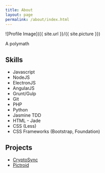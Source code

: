 ```yaml
---
title: About
layout: page
permalink: /about/index.html
---
```

<style>
img { width: 30%; height: auto; margin: 0 auto; display: block; }
</style>

![Profile Image]({{ site.url }}/{{ site.picture }})

<p>A polymath</p>

<h2>Skills</h2>

<ul class="skill-list">
	<li>Javascript</li>
	<li>NodeJS</li>
	<li>ElectronJS</li>
	<li>AngularJS</li>
	<li>Grunt/Gulp</li>
	<li>Git</li>
	<li>PHP</li>
	<li>Python</li>
	<li>Jasmine TDD</li>
	<li>HTML - Jade</li>
	<li>CSS (Less)</li>
	<li>CSS Frameworks (Bootstrap, Foundation)</li>
</ul>

<h2>Projects</h2>

<ul>
	<li><a href="https://github.com/HR/CryptoSync">CryptoSync</a></li>
	<li><a href="https://github.com/HR/Pictroid">Pictroid</a></li>
</ul>

